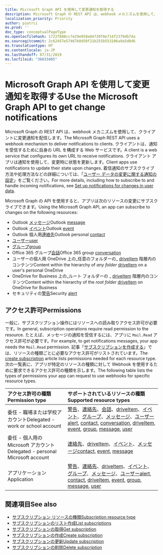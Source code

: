 ```yaml
---
title: Microsoft Graph API を使用して変更通知を取得する
description: Microsoft Graph の REST API は、webhook メカニズムを使用して、クライアントに変更通知を配信します。 クライアントは、通知を受信するために自身の URL を構成する Web サービスです。 クライアント アプリは通知を使用して、変更時に状態を更新します。 着信通知のサブスクライブ方法や処理方法などの詳細については、「ユーザー データの変更に関する通知の設定」をご覧ください。
localization_priority: Priority
author: piotrci
ms.prod: ''
doc_type: conceptualPageType
ms.openlocfilehash: 1722f888cc7e29e958a84720f8e714f2379db7da
ms.sourcegitcommit: 2c62457e57467b8d50f21b255b553106a9a5d8d6
ms.translationtype: HT
ms.contentlocale: ja-JP
ms.lasthandoff: 07/31/2019
ms.locfileid: "36033405"
---
```

# <a name="use-the-microsoft-graph-api-to-get-change-notifications"></a><span data-ttu-id="01dce-106">Microsoft Graph API を使用して変更通知を取得する</span><span class="sxs-lookup"><span data-stu-id="01dce-106">Use the Microsoft Graph API to get change notifications</span></span>

<span data-ttu-id="01dce-107">Microsoft Graph の REST API は、webhook メカニズムを使用して、クライアントに変更通知を配信します。</span><span class="sxs-lookup"><span data-stu-id="01dce-107">The Microsoft Graph REST API uses a webhook mechanism to deliver notifications to clients.</span></span> <span data-ttu-id="01dce-108">クライアントは、通知を受信するために自身の URL を構成する Web サービスです。</span><span class="sxs-lookup"><span data-stu-id="01dce-108">A client is a web service that configures its own URL to receive notifications.</span></span> <span data-ttu-id="01dce-109">クライアント アプリは通知を使用して、変更時に状態を更新します。</span><span class="sxs-lookup"><span data-stu-id="01dce-109">Client apps use notifications to update their state upon changes.</span></span> <span data-ttu-id="01dce-110">着信通知のサブスクライブ方法や処理方法などの詳細については、「[ユーザー データの変更に関する通知の設定](/graph/webhooks)」をご覧ください。</span><span class="sxs-lookup"><span data-stu-id="01dce-110">For more details, including how to subscribe to and handle incoming notifications, see [Set up notifications for changes in user data](/graph/webhooks).</span></span>

<span data-ttu-id="01dce-111">Microsoft Graph の API を使用すると、アプリは次のリソースの変更にサブスクライブできます。</span><span class="sxs-lookup"><span data-stu-id="01dce-111">Using the Microsoft Graph API, an app can subscribe to changes on the following resources:</span></span>

- <span data-ttu-id="01dce-112">Outlook [メッセージ][]</span><span class="sxs-lookup"><span data-stu-id="01dce-112">Outlook [message][]</span></span>
- <span data-ttu-id="01dce-113">Outlook [イベント][]</span><span class="sxs-lookup"><span data-stu-id="01dce-113">Outlook [event][]</span></span>
- <span data-ttu-id="01dce-114">Outlook 個人用[連絡先][]</span><span class="sxs-lookup"><span data-stu-id="01dce-114">Outlook personal [contact][]</span></span>
- <span data-ttu-id="01dce-115">[ユーザー][]</span><span class="sxs-lookup"><span data-stu-id="01dce-115">[user][]</span></span>
- <span data-ttu-id="01dce-116">[グループ][]</span><span class="sxs-lookup"><span data-stu-id="01dce-116">[group][]</span></span>
- <span data-ttu-id="01dce-117">Office 365 グループ[会話][]</span><span class="sxs-lookup"><span data-stu-id="01dce-117">Office 365 group [conversation][]</span></span>
- <span data-ttu-id="01dce-118">ユーザーの個人用 OneDrive 上の_任意のフォルダーの_ [driveItem][] 階層内のコンテンツ</span><span class="sxs-lookup"><span data-stu-id="01dce-118">Content within the hierarchy of _any folder_ [driveItem][] on a user's personal OneDrive</span></span>
- <span data-ttu-id="01dce-119">OneDrive for Business 上の_ルート フォルダーの _ [driveItem][] 階層内のコンテンツ</span><span class="sxs-lookup"><span data-stu-id="01dce-119">Content within the hierarchy of the _root folder_ [driveItem][] on OneDrive for Business</span></span>
- <span data-ttu-id="01dce-120">セキュリティの[警告][]</span><span class="sxs-lookup"><span data-stu-id="01dce-120">Security [alert][]</span></span>

## <a name="permissions"></a><span data-ttu-id="01dce-121">アクセス許可</span><span class="sxs-lookup"><span data-stu-id="01dce-121">Permissions</span></span>

<span data-ttu-id="01dce-122">一般に、サブスクリプション操作にはリソースへの読み取りアクセス許可が必要です。</span><span class="sxs-lookup"><span data-stu-id="01dce-122">In general, subscription operations require read permission to the resource.</span></span> <span data-ttu-id="01dce-123">たとえば、メッセージの通知を受信するには、アプリに `Mail.Read` アクセス許可が必要です。</span><span class="sxs-lookup"><span data-stu-id="01dce-123">For example, to get notifications messages, your app needs the `Mail.Read` permission.</span></span> <span data-ttu-id="01dce-124">記事「[サブスクリプションを作成する](../api/subscription-post-subscriptions.md)」では、リソースの種類ごとに必要なアクセス許可がリストされています。</span><span class="sxs-lookup"><span data-stu-id="01dce-124">The [create subscription](../api/subscription-post-subscriptions.md) article lists permissions needed for each resource type.</span></span> <span data-ttu-id="01dce-125">次の一覧表に、アプリが特定のリソースの種類に対して Webhook を使用するために要求できるアクセス許可の種類を示します。</span><span class="sxs-lookup"><span data-stu-id="01dce-125">The following table lists the types of permissions your app can request to use webhooks for specific resource types.</span></span>

| <span data-ttu-id="01dce-126">アクセス許可の種類</span><span class="sxs-lookup"><span data-stu-id="01dce-126">Permission type</span></span>                        | <span data-ttu-id="01dce-127">サポートされているリソースの種類</span><span class="sxs-lookup"><span data-stu-id="01dce-127">Supported resource types</span></span>                                                      |
| :------------------------------------- | :------------------------------------------------------------------------------------ |
| <span data-ttu-id="01dce-128">委任 - 職場または学校アカウント</span><span class="sxs-lookup"><span data-stu-id="01dce-128">Delegated - work or school account</span></span>     | <span data-ttu-id="01dce-129">[警告][]、[連絡先][]、[会話][]、[driveItem][]、[イベント][]、[グループ][]、[メッセージ][]、[ユーザー][]</span><span class="sxs-lookup"><span data-stu-id="01dce-129">[alert][], [contact][], [conversation][], [driveItem][], [event][], [group][], [message][], [user][]</span></span>|
| <span data-ttu-id="01dce-130">委任 - 個人用の Microsoft アカウント</span><span class="sxs-lookup"><span data-stu-id="01dce-130">Delegated - personal Microsoft account</span></span> | <span data-ttu-id="01dce-131">[連絡先][]、[driveItem][]、[イベント][]、[メッセージ][]</span><span class="sxs-lookup"><span data-stu-id="01dce-131">[contact][], [event][], [message][]</span></span>                                        |
| <span data-ttu-id="01dce-132">アプリケーション</span><span class="sxs-lookup"><span data-stu-id="01dce-132">Application</span></span>                            | <span data-ttu-id="01dce-133">[警告][]、[連絡先][]、[driveItem][]、[イベント][]、[グループ][]、[メッセージ][]、[ユーザー][]</span><span class="sxs-lookup"><span data-stu-id="01dce-133">[alert][], [contact][], [driveItem][], [event][], [group][], [message][], [user][]</span></span>|


## <a name="see-also"></a><span data-ttu-id="01dce-134">関連項目</span><span class="sxs-lookup"><span data-stu-id="01dce-134">See also</span></span>

- [<span data-ttu-id="01dce-135">サブスクリプション リソースの種類</span><span class="sxs-lookup"><span data-stu-id="01dce-135">Subscription resource type</span></span>](./subscription.md)
- [<span data-ttu-id="01dce-136">サブスクリプションのリスト作成</span><span class="sxs-lookup"><span data-stu-id="01dce-136">List subscriptions</span></span>](../api/subscription-list.md)
- [<span data-ttu-id="01dce-137">サブスクリプションの取得</span><span class="sxs-lookup"><span data-stu-id="01dce-137">Get subscription</span></span>](../api/subscription-get.md)
- [<span data-ttu-id="01dce-138">サブスクリプションの作成</span><span class="sxs-lookup"><span data-stu-id="01dce-138">Create subscription</span></span>](../api/subscription-post-subscriptions.md)
- [<span data-ttu-id="01dce-139">サブスクリプションの更新</span><span class="sxs-lookup"><span data-stu-id="01dce-139">Update subscription</span></span>](../api/subscription-update.md)
- [<span data-ttu-id="01dce-140">サブスクリプションの削除</span><span class="sxs-lookup"><span data-stu-id="01dce-140">Delete subscription</span></span>](../api/subscription-delete.md)

[連絡先]: ./contact.md
[contact]: ./contact.md
[会話]: ./conversation.md
[conversation]: ./conversation.md
[driveItem]: ./driveitem.md
[イベント]: ./event.md
[event]: ./event.md
[グループ]: ./group.md
[group]: ./group.md
[メッセージ]: ./message.md
[message]: ./message.md
[ユーザー]: ./user.md
[user]: ./user.md
[警告]: ./alert.md
[alert]: ./alert.md
